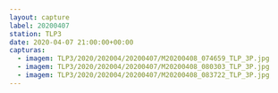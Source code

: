 ```yaml
---
layout: capture
label: 20200407
station: TLP3
date: 2020-04-07 21:00:00+00:00
capturas:
  - imagem: TLP3/2020/202004/20200407/M20200408_074659_TLP_3P.jpg
  - imagem: TLP3/2020/202004/20200407/M20200408_080303_TLP_3P.jpg
  - imagem: TLP3/2020/202004/20200407/M20200408_083722_TLP_3P.jpg
---
```

